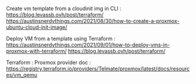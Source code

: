 Create vm template from a cloudinit img in CLI :
https://blog.levassb.ovh/post/terraform/ 
https://austinsnerdythings.com/2021/08/30/how-to-create-a-proxmox-ubuntu-cloud-init-image/

Deploy VM from a template using Terraform : 
https://austinsnerdythings.com/2021/09/01/how-to-deploy-vms-in-proxmox-with-terraform/
https://blog.levassb.ovh/post/terraform/ 

Terraform : Proxmox provider doc :
https://registry.terraform.io/providers/Telmate/proxmox/latest/docs/resources/vm_qemu

